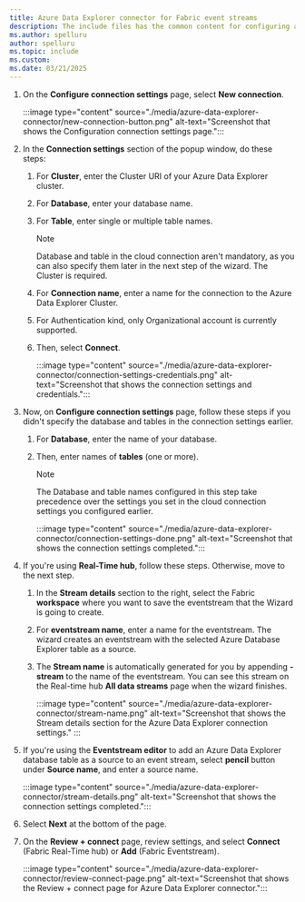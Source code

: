 ```yaml
---
title: Azure Data Explorer connector for Fabric event streams
description: The include files has the common content for configuring an Azure Data Explorer connector for Fabric event streams and Real-Time hub. 
ms.author: spelluru
author: spelluru
ms.topic: include
ms.custom:
ms.date: 03/21/2025
---
```


1. On the **Configure connection settings** page, select **New connection**. 

    :::image type="content" source="./media/azure-data-explorer-connector/new-connection-button.png" alt-text="Screenshot that shows the Configuration connection settings page.":::
1. In the **Connection settings** section of the popup window, do these steps:
    1. For **Cluster**, enter the Cluster URI of your Azure Data Explorer cluster. 
    1. For **Database**, enter your database name. 
    1. For **Table**, enter single or multiple table names.  
    
        > [!NOTE]
        > Database and table in the cloud connection aren't mandatory, as you can also specify them later in the next step of the wizard. The Cluster is required.
    1. For **Connection name**, enter a name for the connection to the Azure Data Explorer Cluster.  
    1. For Authentication kind, only Organizational account is currently supported. 
    1. Then, select **Connect**. 
    
        :::image type="content" source="./media/azure-data-explorer-connector/connection-settings-credentials.png" alt-text="Screenshot that shows the connection settings and credentials.":::        
1. Now, on **Configure connection settings** page, follow these steps if you didn't specify the database and tables in the connection settings earlier. 
    1. For **Database**, enter the name of your database. 
    1. Then, enter names of **tables** (one or more). 
        
        > [!NOTE]
        > The Database and table names configured in this step take precedence over the settings you set in the cloud connection settings you configured earlier.    

        :::image type="content" source="./media/azure-data-explorer-connector/connection-settings-done.png" alt-text="Screenshot that shows the connection settings completed.":::                
1. If you're using **Real-Time hub**, follow these steps. Otherwise, move to the next step.
    1. In the **Stream details** section to the right, select the Fabric **workspace** where you want to save the eventstream that the Wizard is going to create.
    1. For **eventstream name**, enter a name for the eventstream. The wizard creates an eventstream with the selected Azure Database Explorer table as a source.
    1. The **Stream name** is automatically generated for you by appending **-stream** to the name of the eventstream. You can see this stream on the Real-time hub **All data streams** page when the wizard finishes.  

        :::image type="content" source="./media/azure-data-explorer-connector/stream-name.png" alt-text="Screenshot that shows the Stream details section for the Azure Data Explorer connection settings." :::             
1. If you're using the **Eventstream editor** to add an Azure Data Explorer database table as a source to an event stream, select **pencil** button under **Source name**, and enter a source name. 

    :::image type="content" source="./media/azure-data-explorer-connector/stream-details.png" alt-text="Screenshot that shows the connection settings completed.":::                
1. Select **Next** at the bottom of the page.
1. On the **Review + connect** page, review settings, and select **Connect** (Fabric Real-Time hub) or **Add** (Fabric Eventstream).

    :::image type="content" source="./media/azure-data-explorer-connector/review-connect-page.png" alt-text="Screenshot that shows the Review + connect page for Azure Data Explorer connector.":::        
